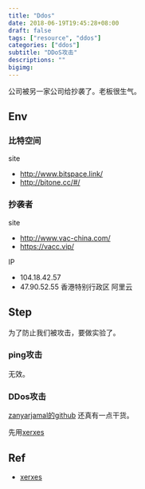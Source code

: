 ```yaml
---
title: "Ddos"
date: 2018-06-19T19:45:28+08:00
draft: false
tags: ["resource", "ddos"]
categories: ["ddos"]
subtitle: "DDoS攻击"
descriptions: ""
bigimg:
---
```


公司被另一家公司给抄袭了。老板很生气。

## Env

### 比特空间

site

- http://www.bitspace.link/
- http://bitone.cc/#/

### 抄袭者

site

- http://www.vac-china.com/
- https://vacc.vip/

IP

- 104.18.42.57
- 47.90.52.55 香港特别行政区 阿里云


## Step

为了防止我们被攻击，要做实验了。

### ping攻击

无效。

### DDos攻击

[zanyarjamal的github](https://github.com/zanyarjamal/) 还真有一点干货。

先用[xerxes](https://github.com/zanyarjamal/xerxes.git)

## Ref

- [xerxes](https://github.com/zanyarjamal/xerxes.git)
